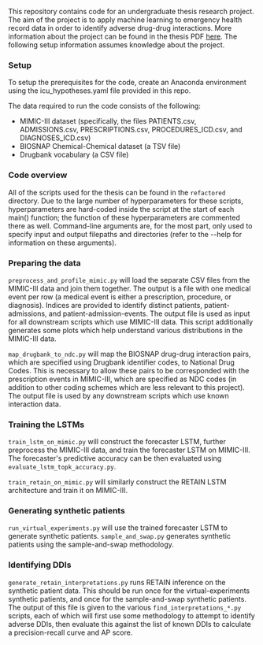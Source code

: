This repository contains code for an undergraduate thesis research project. The aim of the project is to apply machine learning to emergency health record data in order to identify adverse drug-drug interactions. More information about the project can be found in the thesis PDF [here](https://github.com/morgannewellsun/icu_hypotheses/blob/master/Sun%2C%20Morgan%20-%20Thesis%20Final%20Report%20(Virtual%20Experiments).pdf). The following setup information assumes knowledge about the project.

### Setup

To setup the prerequisites for the code, create an Anaconda environment using the icu_hypotheses.yaml file provided in this repo.

The data required to run the code consists of the following:

- MIMIC-III dataset (specifically, the files PATIENTS.csv, ADMISSIONS.csv, PRESCRIPTIONS.csv, PROCEDURES_ICD.csv, and DIAGNOSES_ICD.csv)
- BIOSNAP Chemical-Chemical dataset (a TSV file)
- Drugbank vocabulary (a CSV file)

### Code overview

All of the scripts used for the thesis can be found in the `refactored` directory. Due to the large number of hyperparameters for these scripts, hyperparameters are hard-coded inside the script at the start of each main() function; the function of these hyperparameters are commented there as well. Command-line arguments are, for the most part, only used to specify input and output filepaths and directories (refer to the --help for information on these arguments).

### Preparing the data

`preprocess_and_profile_mimic.py` will load the separate CSV files from the MIMIC-III data and join them together. The output is a file with one medical event per row (a medical event is either a prescription, procedure, or diagnosis). Indices are provided to identify distinct patients, patient-admissions, and patient-admission-events. The output file is used as input for all downstream scripts which use MIMIC-III data. This script additionally generates some plots which help understand various distributions in the MIMIC-III data.

`map_drugbank_to_ndc.py` will map the BIOSNAP drug-drug interaction pairs, which are specified using Drugbank identifier codes, to National Drug Codes. This is necessary to allow these pairs to be corresponded with the prescription events in MIMIC-III, which are specified as NDC codes (in addition to other coding schemes which are less relevant to this project). The output file is used by any downstream scripts which use known interaction data.

### Training the LSTMs

`train_lstm_on_mimic.py` will construct the forecaster LSTM, further preprocess the MIMIC-III data, and train the forecaster LSTM on MIMIC-III. The forecaster's predictive accuracy can be then evaluated using `evaluate_lstm_topk_accuracy.py`.

`train_retain_on_mimic.py` will similarly construct the RETAIN LSTM architecture and train it on MIMIC-III.

### Generating synthetic patients

`run_virtual_experiments.py` will use the trained forecaster LSTM to generate synthetic patients. `sample_and_swap.py` generates synthetic patients using the sample-and-swap methodology.

### Identifying DDIs

`generate_retain_interpretations.py` runs RETAIN inference on the synthetic patient data. This should be run once for the virtual-experiments synthetic patients, and once for the sample-and-swap synthetic patients. The output of this file is given to the various `find_interpretations_*.py` scripts, each of which will first use some methodology to attempt to identify adverse DDIs, then evaluate this against the list of known DDIs to calculate a precision-recall curve and AP score.

